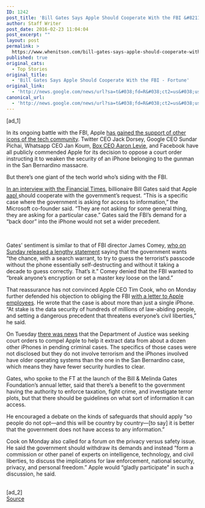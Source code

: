 ```yaml
---
ID: 1242
post_title: 'Bill Gates Says Apple Should Cooperate With the FBI &#8211; Fortune'
author: Staff Writer
post_date: 2016-02-23 11:04:04
post_excerpt: ""
layout: post
permalink: >
  https://www.whenitson.com/bill-gates-says-apple-should-cooperate-with-the-fbi-fortune/
published: true
original_cats:
  - Top Stories
original_title:
  - 'Bill Gates Says Apple Should Cooperate With the FBI - Fortune'
original_link:
  - 'http://news.google.com/news/url?sa=t&#038;fd=R&#038;ct2=us&#038;usg=AFQjCNFYW2ssW6KbGrwIpMqNDX6EronZZg&#038;clid=c3a7d30bb8a4878e06b80cf16b898331&#038;cid=52779048556805&#038;ei=pDzMVrjkEILFhAHhr664Aw&#038;url=http://fortune.com/2016/02/23/bill-gates-apple-fbi/'
canonical_url:
  - 'http://news.google.com/news/url?sa=t&#038;fd=R&#038;ct2=us&#038;usg=AFQjCNFYW2ssW6KbGrwIpMqNDX6EronZZg&#038;clid=c3a7d30bb8a4878e06b80cf16b898331&#038;cid=52779048556805&#038;ei=pDzMVrjkEILFhAHhr664Aw&#038;url=http://fortune.com/2016/02/23/bill-gates-apple-fbi/'
---
```

 [ad_1]
<br><div readability="91.35056542811">
								<p>In its ongoing battle with the FBI, Apple <a href="http://fortune.com/2016/02/18/facebook-twitter-apple-support/?iid=leftrail" target="_blank">has gained the support of other icons of the tech community</a>. Twitter CEO Jack Dorsey, Google CEO Sundar Pichai, Whatsapp CEO Jan Koum, <a href="http://techcrunch.com/2016/02/19/boxs-levie-defends-apple-amid-fbi-controversy/" target="_blank">Box CEO Aaron Levie</a>, and Facebook have all publicly commended Apple for its decision to oppose a court order instructing it to weaken the security of an iPhone belonging to the gunman in the San Bernardino massacre.</p>
<p>But there’s one giant of the tech world who’s siding with the FBI.</p>
<p><a href="http://www.ft.com/cms/s/0/3559f46e-d9c5-11e5-98fd-06d75973fe09.html#axzz40ysZ1Mdk" target="_blank">In an interview with the Financial Times</a>, billionaire Bill Gates said that Apple <span class="tickershortcode quotecard_hook unprocessed neutral" data-symbol="aapl">
				<span class="wrapper trend-wrapper">
					<a class="exit_trigger_set" href="http://fortune.com/fortune500/apple-5/">
						<span class="ticker">aapl</span>
						<span class="change percent"/>
					</a>
				</span>
			</span> should cooperate with the government’s request. “This is a specific case where the government is asking for access to information,” the Microsoft co-founder said. “They are not asking for some general thing, they are asking for a particular case.” Gates said the FBI’s demand for a “back door” into the iPhone would not set a wider precedent.</p>

			
<p> </p>
<p>Gates’ sentiment is similar to that of FBI director James Comey, <a href="http://fortune.com/2016/02/22/fbi-director-response-to-apple/" target="_blank">who on Sunday released a lengthy statement</a> saying that the government wants “the chance, with a search warrant, to try to guess the terrorist’s passcode without the phone essentially self-destructing and without it taking a decade to guess correctly. That’s it.” Comey denied that the FBI wanted to “break anyone’s encryption or set a master key loose on the land.”</p>
<p>That reassurance has not convinced Apple CEO Tim Cook, who on Monday further defended his objection to obliging the FBI <a href="http://fortune.com/2016/02/22/apple-ceo-tim-cook-fbi-iphone/?iid=leftrail" target="_blank">with a letter to Apple employees</a>. He wrote that the case is about more than just a single iPhone. “At stake is the data security of hundreds of millions of law-abiding people, and setting a dangerous precedent that threatens everyone’s civil liberties,” he said.</p>
<p>On Tuesday <a href="http://fortune.com/2016/02/23/doj-iphone-san-bernardino/" target="_blank">there was news</a> that the Department of Justice was seeking court orders to compel Apple to help it extract data from about a dozen other iPhones in pending criminal cases. The specifics of those cases were not disclosed but they do not involve terrorism and the iPhones involved have older operating systems than the one in the San Bernardino case, which means they have fewer security hurdles to clear.</p>
<p>Gates, who spoke to the FT at the launch of the Bill &amp; Melinda Gates Foundation’s annual letter, said that there’s a benefit to the government having the authority to enforce taxation, fight crime, and investigate terror plots, but that there should be guidelines on what sort of information it can access.</p>
<p>He encouraged a debate on the kinds of safeguards that should apply “so people do not opt—and this will be country by country—[to say] it is better that the government does not have access to any information.”</p>
<p>Cook on Monday also called for a forum on the privacy versus safety issue. He said the government should withdraw its demands and instead “form a commission or other panel of experts on intelligence, technology, and civil liberties, to discuss the implications for law enforcement, national security, privacy, and personal freedom.” Apple would “gladly participate” in such a discussion, he said.</p>
							</div>
<br>[ad_2]
<br><a href="http://news.google.com/news/url?sa=t&#038;fd=R&#038;ct2=us&#038;usg=AFQjCNFYW2ssW6KbGrwIpMqNDX6EronZZg&#038;clid=c3a7d30bb8a4878e06b80cf16b898331&#038;cid=52779048556805&#038;ei=pDzMVrjkEILFhAHhr664Aw&#038;url=http://fortune.com/2016/02/23/bill-gates-apple-fbi/">Source </a>